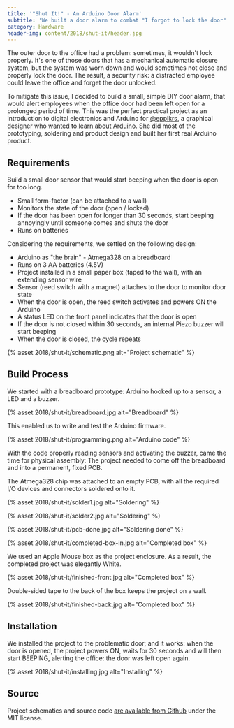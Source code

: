 ```yaml
---
title: '"Shut It!" - An Arduino Door Alarm'
subtitle: 'We built a door alarm to combat "I forgot to lock the door" problem'
category: Hardware
header-img: content/2018/shut-it/header.jpg
---
```


The outer door to the office had a problem: sometimes, it wouldn't lock properly. It's one of those doors that
has a mechanical automatic closure system, but the system was worn down and would sometimes not close and properly lock the door.
The result, a security risk: a distracted employee could leave the office and forget the door unlocked.

To mitigate this issue, I decided to build a small, simple DIY door alarm, that would alert employees when the office door
had been left open for a prolonged period of time. This was the perfect practical project as an introduction to digital
electronics and Arduino for [@epplkrs](http://eppolekors.com), a graphical designer who
[wanted to learn about Arduino](https://github.com/anroots/electronics-labs). She did most of the
prototyping, soldering and product design and built her first real Arduino product.

## Requirements

Build a small door sensor that would start beeping when the door is open for too long.

- Small form-factor (can be attached to a wall)
- Monitors the state of the door (open / locked)
- If the door has been open for longer than 30 seconds, start beeping annoyingly until someone comes and shuts the door
- Runs on batteries

Considering the requirements, we settled on the following design:

- Arduino as "the brain" - Atmega328 on a breadboard
- Runs on 3 AA batteries (4.5V)
- Project installed in a small paper box (taped to the wall), with an extending sensor wire
- Sensor (reed switch with a magnet) attaches to the door to monitor door state
- When the door is open, the reed switch activates and powers ON the Arduino
- A status LED on the front panel indicates that the door is open
- If the door is not closed within 30 seconds, an internal Piezo buzzer will start beeping
- When the door is closed, the cycle repeats

{% asset 2018/shut-it/schematic.png alt="Project schematic" %}

## Build Process

We started with a breadboard prototype: Arduino hooked up to a sensor, a LED and a buzzer.

{% asset 2018/shut-it/breadboard.jpg alt="Breadboard" %}

This enabled us to write and test the Arduino firmware.

{% asset 2018/shut-it/programming.png alt="Arduino code" %}

With the code properly reading sensors and activating the buzzer, came the time for physical assembly: 
The project needed to come off the breadboard and into a permanent, fixed PCB. 

The Atmega328 chip was attached to an empty PCB, with all the required I/O
devices and connectors soldered onto it.

{% asset 2018/shut-it/solder1.jpg alt="Soldering" %}

{% asset 2018/shut-it/solder2.jpg alt="Soldering" %}

{% asset 2018/shut-it/pcb-done.jpg alt="Soldering done" %}

{% asset 2018/shut-it/completed-box-in.jpg alt="Completed box" %}

We used an Apple Mouse box as the project enclosure. As a result, the completed project was
elegantly White.

{% asset 2018/shut-it/finished-front.jpg alt="Completed box" %}

Double-sided tape to the back of the box keeps the project on a wall.

{% asset 2018/shut-it/finished-back.jpg alt="Completed box" %}

## Installation

We installed the project to the problematic door; and it works: when the door is
opened, the project powers ON, waits for 30 seconds and will then start BEEPING, alerting the
office: the door was left open again.

{% asset 2018/shut-it/installing.jpg alt="Installing" %}

## Source

Project schematics and source code [are available from Github](https://github.com/anroots/shut-it) under the MIT license.
